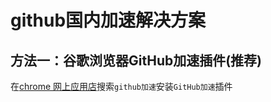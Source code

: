 # github国内加速解决方案

## 方法一：谷歌浏览器GitHub加速插件(推荐)

在[chrome 网上应用店](https://chrome.google.com/webstore/category/extensions)搜索`github加速`安装`GitHub加速`插件